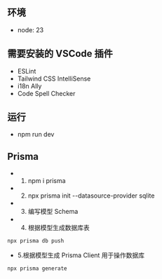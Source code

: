 ## 环境

- node: 23

## 需要安装的 VSCode 插件

- ESLint
- Tailwind CSS IntelliSense
- i18n Ally
- Code Spell Checker

## 运行

- npm run dev

## Prisma

- 1. npm i prisma
- 2. npx prisma init --datasource-provider sqlite
- 3. 编写模型 Schema
- 4. 根据模型生成数据库表

```bash
npx prisma db push
```

- 5.根据模型生成 Prisma Client 用于操作数据库

```bash
npx prisma generate
```
